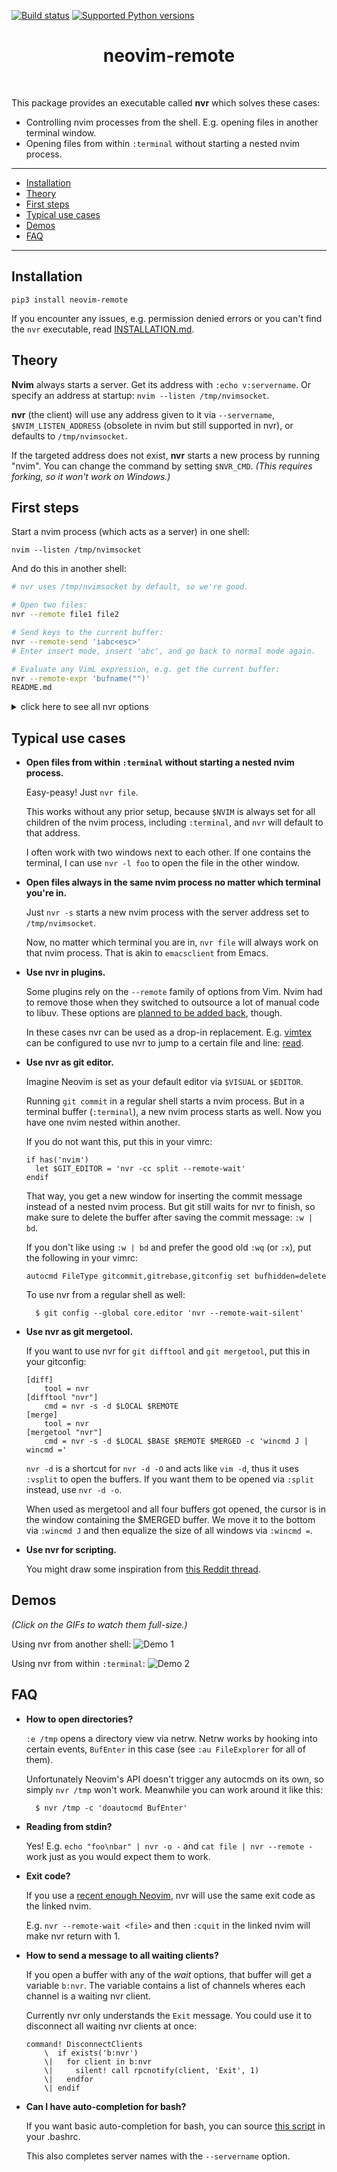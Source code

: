 [![Build status](https://travis-ci.org/mhinz/neovim-remote.svg?branch=master)](https://travis-ci.org/mhinz/neovim-remote)
[![Supported Python versions](https://img.shields.io/pypi/pyversions/neovim-remote.svg)](https://pypi.python.org/pypi/neovim-remote)

<div align='center'>
  <h1>neovim-remote</h1><br>
</div>

This package provides an executable called **nvr** which solves these cases:

- Controlling nvim processes from the shell. E.g. opening files in another
  terminal window.
- Opening files from within `:terminal` without starting a nested nvim process.

---

- [Installation](#installation)
- [Theory](#theory)
- [First steps](#first-steps)
- [Typical use cases](#typical-use-cases)
- [Demos](#demos)
- [FAQ](#faq)

---

## Installation

    pip3 install neovim-remote

If you encounter any issues, e.g. permission denied errors or you can't find the
`nvr` executable, read [INSTALLATION.md](INSTALLATION.md).

## Theory

**Nvim** always starts a server. Get its address with `:echo v:servername`. Or
specify an address at startup: `nvim --listen /tmp/nvimsocket`.

**nvr** (the client) will use any address given to it via `--servername`,
`$NVIM_LISTEN_ADDRESS` (obsolete in nvim but still supported in nvr), or
defaults to `/tmp/nvimsocket`.

If the targeted address does not exist, **nvr** starts a new process by running
"nvim". You can change the command by setting `$NVR_CMD`. _(This requires
forking, so it won't work on Windows.)_

## First steps

Start a nvim process (which acts as a server) in one shell:

    nvim --listen /tmp/nvimsocket

And do this in another shell:

```sh
# nvr uses /tmp/nvimsocket by default, so we're good.

# Open two files:
nvr --remote file1 file2

# Send keys to the current buffer:
nvr --remote-send 'iabc<esc>'
# Enter insert mode, insert 'abc', and go back to normal mode again.

# Evaluate any VimL expression, e.g. get the current buffer:
nvr --remote-expr 'bufname("")'
README.md
```

<details>
<summary>click here to see all nvr options</summary>

```
$ nvr -h
usage: nvr [arguments]

Remote control Neovim processes.

If no process is found, a new one will be started.

    $ nvr --remote-send 'iabc<cr><esc>'
    $ nvr --remote-expr 'map([1,2,3], "v:val + 1")'

Any arguments not consumed by options will be fed to --remote-silent:

    $ nvr --remote-silent file1 file2
    $ nvr file1 file2

All --remote options take optional commands.
Exception: --remote-expr, --remote-send.

    $ nvr +10 file
    $ nvr +'echomsg "foo" | echomsg "bar"' file
    $ nvr --remote-tab-wait +'set bufhidden=delete' file

Open files in a new window from a terminal buffer:

    $ nvr -cc split file1 file2

Use nvr from git to edit commit messages:

    $ git config --global core.editor 'nvr --remote-wait-silent'

optional arguments:
  -h, --help            show this help message and exit
  --remote [<file> [<file> ...]]
                        Use :edit to open files. If no process is found, throw
                        an error and start a new one.
  --remote-wait [<file> [<file> ...]]
                        Like --remote, but block until all buffers opened by
                        this option get deleted or the process exits.
  --remote-silent [<file> [<file> ...]]
                        Like --remote, but throw no error if no process is
                        found.
  --remote-wait-silent [<file> [<file> ...]]
                        Combines --remote-wait and --remote-silent.
  --remote-tab [<file> [<file> ...]]
                        Like --remote, but use :tabedit.
  --remote-tab-wait [<file> [<file> ...]]
                        Like --remote-wait, but use :tabedit.
  --remote-tab-silent [<file> [<file> ...]]
                        Like --remote-silent, but use :tabedit.
  --remote-tab-wait-silent [<file> [<file> ...]]
                        Like --remote-wait-silent, but use :tabedit.
  --remote-send <keys>  Send key presses.
  --remote-expr <expr>  Evaluate expression and print result in shell.
  --servername <addr>   Set the address to be used. This overrides the default
                        "/tmp/nvimsocket" and $NVIM_LISTEN_ADDRESS.
  --serverlist          Print the TCPv4 and Unix domain socket addresses of
                        all nvim processes.
  -cc <cmd>             Execute a command before every other option.
  -c <cmd>              Execute a command after every other option.
  -d                    Diff mode. Use :diffthis on all to be opened buffers.
  -l                    Change to previous window via ":wincmd p".
  -o <file> [<file> ...]
                        Open files via ":split".
  -O <file> [<file> ...]
                        Open files via ":vsplit".
  -p <file> [<file> ...]
                        Open files via ":tabedit".
  -q <errorfile>        Read errorfile into quickfix list and display first
                        error.
  -s                    Silence "no server found" message.
  -t <tag>              Jump to file and position of given tag.
  --nostart             If no process is found, do not start a new one.
  --version             Show the nvr version.

Development: https://github.com/mhinz/neovim-remote

Happy hacking!
```
</details>

## Typical use cases

- **Open files from within `:terminal` without starting a nested nvim process.**

    Easy-peasy! Just `nvr file`.

    This works without any prior setup, because `$NVIM` is always set for all
    children of the nvim process, including `:terminal`, and `nvr` will default
    to that address.

    I often work with two windows next to each other. If one contains the
    terminal, I can use `nvr -l foo` to open the file in the other window.

- **Open files always in the same nvim process no matter which terminal you're in.**

    Just `nvr -s` starts a new nvim process with the server address set to
    `/tmp/nvimsocket`.

    Now, no matter which terminal you are in, `nvr file` will always work on
    that nvim process. That is akin to `emacsclient` from Emacs.

- **Use nvr in plugins.**

    Some plugins rely on the `--remote` family of options from Vim. Nvim had to
    remove those when they switched to outsource a lot of manual code to libuv.
    These options are [planned to be added back](https://github.com/neovim/neovim/issues/1750), though.

    In these cases nvr can be used as a drop-in replacement. E.g.
    [vimtex](https://github.com/lervag/vimtex) can be configured to use nvr to
    jump to a certain file and line: [read](https://github.com/lervag/vimtex/blob/80b96c13fe9edc5261e9be104fe15cf3bdc3173d/doc/vimtex.txt#L1702-L1708).

- **Use nvr as git editor.**

    Imagine Neovim is set as your default editor via `$VISUAL` or `$EDITOR`.

    Running `git commit` in a regular shell starts a nvim process. But in a
    terminal buffer (`:terminal`), a new nvim process starts as well. Now you
    have one nvim nested within another.
    
    If you do not want this, put this in your vimrc:

    ```vim
    if has('nvim')
      let $GIT_EDITOR = 'nvr -cc split --remote-wait'
    endif
    ```

    That way, you get a new window for inserting the commit message instead of a
    nested nvim process. But git still waits for nvr to finish, so make sure to
    delete the buffer after saving the commit message: `:w | bd`.

    If you don't like using `:w | bd` and prefer the good old `:wq` (or `:x`),
    put the following in your vimrc:

    ```vim
    autocmd FileType gitcommit,gitrebase,gitconfig set bufhidden=delete
    ```

    To use nvr from a regular shell as well:

        $ git config --global core.editor 'nvr --remote-wait-silent'

- **Use nvr as git mergetool.**

    If you want to use nvr for `git difftool` and `git mergetool`, put this in
    your gitconfig:

    ```
    [diff]
        tool = nvr
    [difftool "nvr"]
        cmd = nvr -s -d $LOCAL $REMOTE
    [merge]
        tool = nvr
    [mergetool "nvr"]
        cmd = nvr -s -d $LOCAL $BASE $REMOTE $MERGED -c 'wincmd J | wincmd ='
    ```

    `nvr -d` is a shortcut for `nvr -d -O` and acts like `vim -d`, thus it uses
    `:vsplit` to open the buffers. If you want them to be opened via `:split`
    instead, use `nvr -d -o`.

    When used as mergetool and all four buffers got opened, the cursor is in the
    window containing the $MERGED buffer. We move it to the bottom via `:wincmd
    J` and then equalize the size of all windows via `:wincmd =`.

- **Use nvr for scripting.**

    You might draw some inspiration from [this Reddit
    thread](https://www.reddit.com/r/neovim/comments/aex45u/integrating_nvr_and_tmux_to_use_a_single_tmux_per).

## Demos

_(Click on the GIFs to watch them full-size.)_

Using nvr from another shell: ![Demo 1](https://github.com/mhinz/neovim-remote/raw/master/images/demo1.gif)

Using nvr from within `:terminal`: ![Demo 2](https://github.com/mhinz/neovim-remote/raw/master/images/demo2.gif)

## FAQ

- **How to open directories?**

    `:e /tmp` opens a directory view via netrw. Netrw works by hooking into certain
    events, `BufEnter` in this case (see `:au FileExplorer` for all of them).

    Unfortunately Neovim's API doesn't trigger any autocmds on its own, so simply
    `nvr /tmp` won't work. Meanwhile you can work around it like this:

        $ nvr /tmp -c 'doautocmd BufEnter'

- **Reading from stdin?**

    Yes! E.g. `echo "foo\nbar" | nvr -o -` and `cat file | nvr --remote -` work just
    as you would expect them to work.

- **Exit code?**

    If you use a [recent enough
    Neovim](https://github.com/neovim/neovim/commit/d2e8c76dc22460ddfde80477dd93aab3d5866506), nvr will use the same exit code as the linked nvim.

    E.g. `nvr --remote-wait <file>` and then `:cquit` in the linked nvim will make
    nvr return with 1.

- **How to send a message to all waiting clients?**

    If you open a buffer with any of the _wait_ options, that buffer will get a
    variable `b:nvr`. The variable contains a list of channels wheres each
    channel is a waiting nvr client.

    Currently nvr only understands the `Exit` message. You could use it to
    disconnect all waiting nvr clients at once:

    ```vim
    command! DisconnectClients
        \  if exists('b:nvr')
        \|   for client in b:nvr
        \|     silent! call rpcnotify(client, 'Exit', 1)
        \|   endfor
        \| endif
    ```

- **Can I have auto-completion for bash?**

    If you want basic auto-completion for bash, you can source [this
    script](contrib/completion.bash) in your .bashrc.

    This also completes server names with the `--servername` option.
